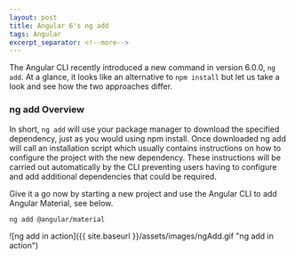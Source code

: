 ```yaml
---
layout: post
title: Angular 6's ng add
tags: Angular
excerpt_separator: <!--more-->
---
```


The Angular CLI recently introduced a new command in version 6.0.0, ```ng add```.
At a glance, it looks like an alternative to ```npm install``` but let us take a look
and see how the two approaches differ.

<!--more-->

### ng add Overview

In short, ```ng add``` will use your package manager to download the specified dependency, just as you would using npm install. Once downloaded ng add will call an installation script which usually contains instructions on how to configure the project with the new dependency. These instructions will be carried out automatically by the CLI preventing users having to configure and add additional dependencies that could be required.

Give it a go now by starting a new project and use the Angular CLI to add Angular Material, see below.

```
ng add @angular/material
```
![ng add in action]({{ site.baseurl }}/assets/images/ngAdd.gif "ng add in action")

